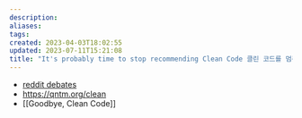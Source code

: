 ```yaml
---
description:
aliases: 
tags: 
created: 2023-04-03T18:02:55
updated: 2023-07-11T15:21:08
title: "It's probably time to stop recommending Clean Code 클린 코드를 멈춰야 할 때"
---
```

- [reddit debates](https://www.reddit.com/r/programming/comments/hhlvqq/its_probably_time_to_stop_recommending_clean_code/)
- https://qntm.org/clean
- [[Goodbye, Clean Code]]